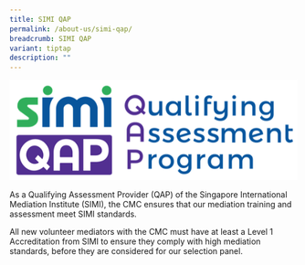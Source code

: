 ```yaml
---
title: SIMI QAP
permalink: /about-us/simi-qap/
breadcrumb: SIMI QAP
variant: tiptap
description: ""
---
```

<p></p>
<div class="isomer-image-wrapper">
<img style="width: 600px" height="auto" width="100%" title="SIMI QAP" alt="SIMI QAP" src="/images/1544584969835.png">
</div>
<p></p>
<p>As a Qualifying Assessment Provider (QAP) of the Singapore International
Mediation Institute (SIMI), the CMC ensures that our mediation training
and assessment meet SIMI standards.</p>
<p>All new volunteer mediators with the CMC must have at least a Level 1
Accreditation from SIMI to ensure they comply with high mediation standards,
before they are considered for our selection panel.</p>
<p></p>
<p></p>
<p></p>